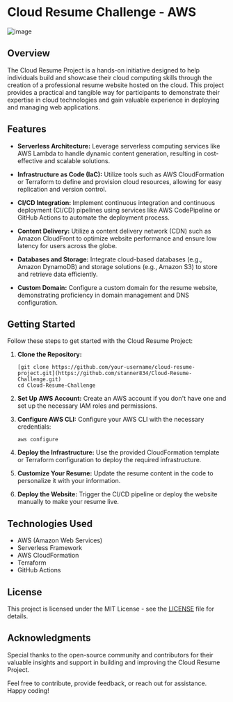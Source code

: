 # Cloud Resume Challenge - AWS

![image](https://github.com/stanner834/Cloud-Resume-Challenge/assets/147266927/82051679-dbc0-43b7-9f70-7da7c196d16d)

## Overview

The Cloud Resume Project is a hands-on initiative designed to help individuals build and showcase their cloud computing skills through the creation of a professional resume website hosted on the cloud. This project provides a practical and tangible way for participants to demonstrate their expertise in cloud technologies and gain valuable experience in deploying and managing web applications.

## Features

- **Serverless Architecture:** Leverage serverless computing services like AWS Lambda to handle dynamic content generation, resulting in cost-effective and scalable solutions.
  
- **Infrastructure as Code (IaC):** Utilize tools such as AWS CloudFormation or Terraform to define and provision cloud resources, allowing for easy replication and version control.

- **CI/CD Integration:** Implement continuous integration and continuous deployment (CI/CD) pipelines using services like AWS CodePipeline or GitHub Actions to automate the deployment process.

- **Content Delivery:** Utilize a content delivery network (CDN) such as Amazon CloudFront to optimize website performance and ensure low latency for users across the globe.

- **Databases and Storage:** Integrate cloud-based databases (e.g., Amazon DynamoDB) and storage solutions (e.g., Amazon S3) to store and retrieve data efficiently.

- **Custom Domain:** Configure a custom domain for the resume website, demonstrating proficiency in domain management and DNS configuration.

## Getting Started

Follow these steps to get started with the Cloud Resume Project:

1. **Clone the Repository:**
   ```
   [git clone https://github.com/your-username/cloud-resume-project.git](https://github.com/stanner834/Cloud-Resume-Challenge.git)
   cd Cloud-Resume-Challenge
   ```

2. **Set Up AWS Account:**
   Create an AWS account if you don't have one and set up the necessary IAM roles and permissions.

3. **Configure AWS CLI:**
   Configure your AWS CLI with the necessary credentials:
   ```
   aws configure
   ```

4. **Deploy the Infrastructure:**
   Use the provided CloudFormation template or Terraform configuration to deploy the required infrastructure.

5. **Customize Your Resume:**
   Update the resume content in the code to personalize it with your information.

6. **Deploy the Website:**
   Trigger the CI/CD pipeline or deploy the website manually to make your resume live.

## Technologies Used

- AWS (Amazon Web Services)
- Serverless Framework
- AWS CloudFormation
- Terraform
- GitHub Actions

## License

This project is licensed under the MIT License - see the [LICENSE](LICENSE) file for details.

## Acknowledgments

Special thanks to the open-source community and contributors for their valuable insights and support in building and improving the Cloud Resume Project.

Feel free to contribute, provide feedback, or reach out for assistance. Happy coding!
